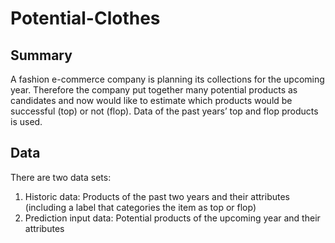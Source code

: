 # Potential-Clothes

## Summary
A fashion e-commerce company is planning its collections for the upcoming year. Therefore the company put together many potential products as candidates and now would like to estimate which products would be successful (top) or not (flop). Data of the past years’ top and flop products is used. 

## Data
There are two data sets:
1.  Historic data: Products of the past two years and their attributes (including a label that categories the item as top or flop)
2.  Prediction input data: Potential products of the upcoming year and their attributes 
